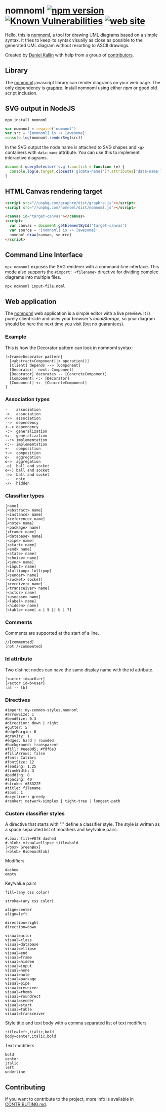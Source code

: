 nomnoml
[![npm version](https://badge.fury.io/js/nomnoml.svg)](https://badge.fury.io/js/nomnoml)
[![Known Vulnerabilities](https://snyk.io/test/npm/nomnoml/badge.svg)](https://snyk.io/test/npm/nomnoml)
[![web site](https://img.shields.io/badge/web-nomnoml.com-brightgreen)](https://www.nomnoml.com)
=======

Hello, this is [nomnoml](http://www.nomnoml.com), a tool for drawing UML diagrams based on a simple syntax. It tries to keep its syntax visually as close as possible to the generated UML diagram without resorting to ASCII drawings.

Created by [Daniel Kallin](https://github.com/skanaar) with help from a group of [contributors](https://github.com/skanaar/nomnoml/graphs/contributors).

## Library

The [nomnoml](https://www.nomnoml.com) javascript library can render diagrams on your web page. The only dependency is [graphre](https://github.com/skanaar/graphre). Install nomnoml using either _npm_ or good old script inclusion.

## SVG output in NodeJS

```
npm install nomnoml
```

```js
var nomnoml = require('nomnoml')
var src = '[nomnoml] is -> [awesome]'
console.log(nomnoml.renderSvg(src))
```

In the SVG output the node name is attached to SVG shapes and `<g>` containers with `data-name` attribute. You can use this to implement interactive diagrams.

```js
document.querySelector('svg').onclick = function (e) {
  console.log(e.target.closest('g[data-name]')?.attributes['data-name'])
}
```

## HTML Canvas rendering target

```html
<script src="//unpkg.com/graphre/dist/graphre.js"></script>
<script src="//unpkg.com/nomnoml/dist/nomnoml.js"></script>

<canvas id="target-canvas"></canvas>
<script>
  var canvas = document.getElementById('target-canvas')
  var source = '[nomnoml] is -> [awesome]'
  nomnoml.draw(canvas, source)
</script>
```

## Command Line Interface

`npx nomnoml` exposes the SVG renderer with a command-line interface. This mode also supports the `#import: <filename>` directive for dividing complex diagrams into multiple files.

```
npx nomnoml input-file.noml
```

## Web application

The [nomnoml](http://www.nomnoml.com) web application is a simple editor with a live preview. It is purely client-side and uses your browser's _localStorage_, so your diagram should be here the next time you visit (but no guarantees).

### Example

This is how the Decorator pattern can look in nomnoml syntax:

    [<frame>Decorator pattern|
      [<abstract>Component||+ operation()]
      [Client] depends --> [Component]
      [Decorator|- next: Component]
      [Decorator] decorates -- [ConcreteComponent]
      [Component] <:- [Decorator]
      [Component] <:- [ConcreteComponent]
    ]

### Association types

    -    association
    ->   association
    <->  association
    -->  dependency
    <--> dependency
    -:>  generalization
    <:-  generalization
    --:> implementation
    <:-- implementation
    +-   composition
    +->  composition
    o-   aggregation
    o->  aggregation
    -o)  ball and socket
    o<-) ball and socket
    ->o  ball and socket
    --   note
    -/-  hidden

### Classifier types

    [name]
    [<abstract> name]
    [<instance> name]
    [<reference> name]
    [<note> name]
    [<package> name]
    [<frame> name]
    [<database> name]
    [<pipe> name]
    [<start> name]
    [<end> name]
    [<state> name]
    [<choice> name]
    [<sync> name]
    [<input> name]
    [<lollipop> lollipop]
    [<sender> name]
    [<socket> socket]
    [<receiver> name]
    [<transceiver> name]
    [<actor> name]
    [<usecase> name]
    [<label> name]
    [<hidden> name]
    [<table> name| a | 5 || b | 7]

### Comments

Comments are supported at the start of a line.

    //[commented]
    [not //commented]

### Id attribute

Two distinct nodes can have the same display name with the id attribute.

    [<actor id=a>User]
    [<actor id=b>User]
    [a] -- [b]

### Directives

    #import: my-common-styles.nomnoml
    #arrowSize: 1
    #bendSize: 0.3
    #direction: down | right
    #gutter: 5
    #edgeMargin: 0
    #gravity: 1
    #edges: hard | rounded
    #background: transparent
    #fill: #eee8d5; #fdf6e3
    #fillArrows: false
    #font: Calibri
    #fontSize: 12
    #leading: 1.25
    #lineWidth: 3
    #padding: 8
    #spacing: 40
    #stroke: #33322E
    #title: filename
    #zoom: 1
    #acyclicer: greedy
    #ranker: network-simplex | tight-tree | longest-path

### Custom classifier styles

A directive that starts with "." define a classifier style. The style is written as a space separated list of modifiers and key/value pairs.

    #.box: fill=#8f8 dashed
    #.blob: visual=ellipse title=bold
    [<box> GreenBox]
    [<blob> HideousBlob]

Modifiers

    dashed
    empty

Key/value pairs

    fill=(any css color)

    stroke=(any css color)

    align=center
    align=left

    direction=right
    direction=down

    visual=actor
    visual=class
    visual=database
    visual=ellipse
    visual=end
    visual=frame
    visual=hidden
    visual=input
    visual=none
    visual=note
    visual=package
    visual=pipe
    visual=receiver
    visual=rhomb
    visual=roundrect
    visual=sender
    visual=start
    visual=table
    visual=transceiver

Style title and text body with a comma separated list of text modifiers

    title=left,italic,bold
    body=center,italic,bold

Text modifiers

    bold
    center
    italic
    left
    underline

## Contributing

If you want to contribute to the project, more info is available in [CONTRIBUTING.md](CONTRIBUTING.md).
